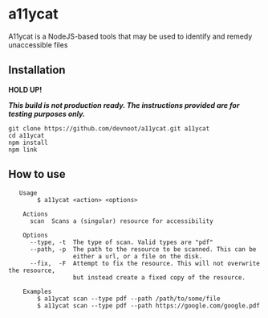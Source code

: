 # a11ycat

A11ycat is a NodeJS-based tools that may be used to identify and remedy unaccessible files

## Installation

**HOLD UP!**

***This build is not production ready. The instructions provided are for testing purposes only.***

```
git clone https://github.com/devnoot/a11ycat.git a11ycat
cd a11ycat
npm install
npm link
```


## How to use

```
   Usage
        $ a11ycat <action> <options>

    Actions
      scan  Scans a (singular) resource for accessibility

    Options
      --type, -t  The type of scan. Valid types are "pdf"
      --path, -p  The path to the resource to be scanned. This can be
                  either a url, or a file on the disk.
      --fix,  -F  Attempt to fix the resource. This will not overwrite the resource,
                  but instead create a fixed copy of the resource.

    Examples
        $ a11ycat scan --type pdf --path /path/to/some/file
        $ a11ycat scan --type pdf --path https://google.com/google.pdf
```
